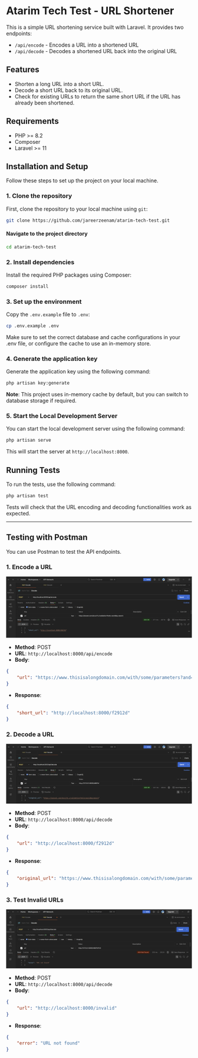 # Atarim Tech Test - URL Shortener

This is a simple URL shortening service built with Laravel. It provides two endpoints:

- `/api/encode` - Encodes a URL into a shortened URL
- `/api/decode` - Decodes a shortened URL back into the original URL

## Features

- Shorten a long URL into a short URL.
- Decode a short URL back to its original URL.
- Check for existing URLs to return the same short URL if the URL has already been shortened.

## Requirements

- PHP >= 8.2
- Composer
- Laravel >= 11

## Installation and Setup

Follow these steps to set up the project on your local machine.

### 1. Clone the repository

First, clone the repository to your local machine using `git`:

```bash
git clone https://github.com/jareerzeenam/atarim-tech-test.git
```
#### Navigate to the project directory
```bash
cd atarim-tech-test
```

### 2. Install dependencies
Install the required PHP packages using Composer:

```bash
composer install
```
### 3. Set up the environment
Copy the `.env.example` file to `.env`:

```bash
cp .env.example .env
```
Make sure to set the correct database and cache configurations in your .env file, or configure the cache to use an in-memory store.

### 4. Generate the application key
Generate the application key using the following command:

```bash
php artisan key:generate
```

**Note**: This project uses in-memory cache by default, but you can switch to database storage if required.

### 5. Start the Local Development Server
You can start the local development server using the following command:

```bash 
php artisan serve
```
This will start the server at `http://localhost:8000`.

## Running Tests
To run the tests, use the following command:

```bash
php artisan test
```
Tests will check that the URL encoding and decoding functionalities work as expected.

---
## Testing with Postman
You can use Postman to test the API endpoints.


### 1. Encode a URL
![URL Encode](https://github.com/jareerzeenam/atarim-tech-test/blob/master/public/assets/Encode.png)
- **Method**: POST
- **URL**: `http://localhost:8000/api/encode`
- **Body**: 
```json
{
    "url": "https://www.thisisalongdomain.com/with/some/parameters?and=here_too"
}
```
- **Response**: 
```json
{
    "short_url": "http://localhost:8000/f2912d"
}
```

### 2. Decode a URL
![URL Decode](https://github.com/jareerzeenam/atarim-tech-test/blob/master/public/assets/Decode.png)
- **Method**: POST
- **URL**: `http://localhost:8000/api/decode`
- **Body**: 
```json
{
    "url": "http://localhost:8000/f2912d"
}
```
- **Response**: 
```json
{
    "original_url": "https://www.thisisalongdomain.com/with/some/parameters?and=here_too"
}
```
### 3. Test Invalid URLs
![URL Invalid](https://github.com/jareerzeenam/atarim-tech-test/blob/master/public/assets/Invalid.png)
- **Method**: POST
- **URL**: `http://localhost:8000/api/decode`
- **Body**: 
```json
{
    "url": "http://localhost:8000/invalid"
}
```
- **Response**: 
```json
{
    "error": "URL not found"
}
```


